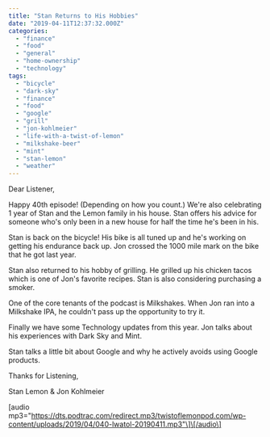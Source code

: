 ```yaml
---
title: "Stan Returns to His Hobbies"
date: "2019-04-11T12:37:32.000Z"
categories: 
  - "finance"
  - "food"
  - "general"
  - "home-ownership"
  - "technology"
tags: 
  - "bicycle"
  - "dark-sky"
  - "finance"
  - "food"
  - "google"
  - "grill"
  - "jon-kohlmeier"
  - "life-with-a-twist-of-lemon"
  - "milkshake-beer"
  - "mint"
  - "stan-lemon"
  - "weather"
---
```


Dear Listener,

Happy 40th episode! (Depending on how you count.) We're also celebrating 1 year of Stan and the Lemon family in his house. Stan offers his advice for someone who's only been in a new house for half the time he's been in his.

Stan is back on the bicycle! His bike is all tuned up and he's working on getting his endurance back up. Jon crossed the 1000 mile mark on the bike that he got last year.

Stan also returned to his hobby of grilling. He grilled up his chicken tacos which is one of Jon's favorite recipes. Stan is also considering purchasing a smoker.

One of the core tenants of the podcast is Milkshakes. When Jon ran into a Milkshake IPA, he couldn't pass up the opportunity to try it.

Finally we have some Technology updates from this year. Jon talks about his experiences with Dark Sky and Mint.

Stan talks a little bit about Google and why he actively avoids using Google products.

Thanks for Listening,

Stan Lemon & Jon Kohlmeier

\[audio mp3="https://dts.podtrac.com/redirect.mp3/twistoflemonpod.com/wp-content/uploads/2019/04/040-lwatol-20190411.mp3"\]\[/audio\]
